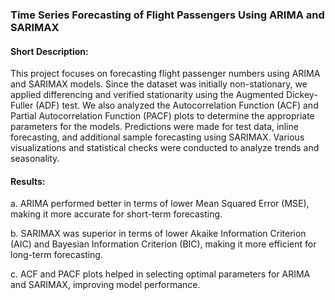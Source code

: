 ### Time Series Forecasting of Flight Passengers Using ARIMA and SARIMAX

#### Short Description:
This project focuses on forecasting flight passenger numbers using ARIMA and SARIMAX models. Since the dataset was initially non-stationary, we applied differencing and verified stationarity using the Augmented Dickey-Fuller (ADF) test. We also analyzed the Autocorrelation Function (ACF) and Partial Autocorrelation Function (PACF) plots to determine the appropriate parameters for the models. Predictions were made for test data, inline forecasting, and additional sample forecasting using SARIMAX. Various visualizations and statistical checks were conducted to analyze trends and seasonality.

#### Results:

a. ARIMA performed better in terms of lower Mean Squared Error (MSE), making it more accurate for short-term forecasting.

b. SARIMAX was superior in terms of lower Akaike Information Criterion (AIC) and Bayesian Information Criterion (BIC), making it more efficient for long-term forecasting.

c. ACF and PACF plots helped in selecting optimal parameters for ARIMA and SARIMAX, improving model performance.





